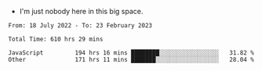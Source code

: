 - I'm just nobody here in this big space.


<!--START_SECTION:waka-->

```text
From: 18 July 2022 - To: 23 February 2023

Total Time: 610 hrs 29 mins

JavaScript         194 hrs 16 mins ████████░░░░░░░░░░░░░░░░░   31.82 %
Other              171 hrs 11 mins ███████░░░░░░░░░░░░░░░░░░   28.04 %
```

<!--END_SECTION:waka-->
